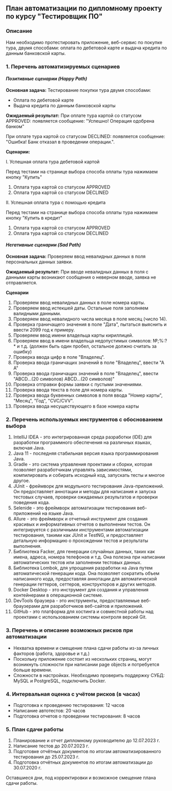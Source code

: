 ## План автоматизации по дипломному проекту по курсу "Тестировщик ПО"

### Описание

Нам необходимо протестировать приложение, веб-сервис по покупке тура, двумя способами: оплата по дебетовой карте и выдача кредита по данным банковской карты. 

### 1. Перечень автоматизируемых сценариев

#### ***Позитивные сценарии (Happy Path)***

**Основная задача:** 
Тестирование покупки тура двумя способами:
* Оплата по дебетовой карте
* Выдача кредита по данным банковской карты

**Ожидаемый результат:**
 При оплате тура картой со статусом APPROVED: 
 появляется сообщение: "Успешно! Операция одобрена банком" 
 
 При оплате тура картой со статусом DECLINED: 
 появляется сообщение: "Ошибка! Банк отказал в проведении операции.". 
 
 **Сценарии:**
 
I. Успешная оплата тура дебетовой картой
  
  Перед тестами на странице выбора способа оплаты тура нажимаем кнопку "Купить" 
  
  1. Оплата тура картой со статусом APPROVED 
  2. Оплата тура картой со статусом DECLINED 
    

II. Успешная оплата тура с помощью кредита

Перед тестами на странице выбора способа оплаты тура нажимаем кнопку "Купить в кредит"

1. Оплата тура картой со статусом APPROVED 
2. Оплата тура картой со статусом DECLINED 
   

  #### ***Негативные сценарии (Sad Path)***
 
**Основная задача:**
 Проверяем ввод невалидных данных в поля персональных данных заявки. 
 
 **Ожидаемый результат:**
При вводе невалидных данных в поля с данными карты возникают сообщения о неверном вводе, заявка не отправляется.

**Сценарии**

1. Проверяем ввод невалидных данных в поле номера карты. 
2. Проверяем ввод истекшей даты. Остальные поля заполняем валидными данными. 
3. Проверяем ввод невалидного числа месяца в поле месяц (число 14).
4. Проверка граничащего значения в поле "Дата", пытаться выяснить и ввести 2099 год к примеру.
5. Проверяем ввод имени владельца карты кириллицей. 
6. Проверяем ввод в имени владельца недопустимых символов: №;%:?* и т.д. (должен быть один пробел, остальное должно считать за ошибку)
7. Проверка ввода цифр в поле "Владелец".
8. Проверка ввода граничащих значений в поле "Владелец", ввести "А А"
9. Проверка ввода граничащих значений в поле "Владелец", ввести "АBCD...(20 символов) АBCD...(20 символов)"
10. Проверка отправки формы заявки с пустыми значениями. 
11. Проверка ввода текста в поле для номера карты. 
12. Проверка ввода буквенных символов в поля ввода "Номер карты", "Месяц", 
"Год", "CVC/CVV". 
13. Проверка ввода несуществующего в базе номера карты

 
 ### **2. Перечень используемых инструментов с обоснованием выбора**
 
1. IntelliJ IDEA - это интегрированная среда разработки (IDE) для разработки программного обеспечения на различных языках, включая Java.
2. Java 11 - последняя стабильная версия языка программирования Java.
3. Gradle - это система управления проектами и сборки, которая позволяет разработчикам управлять зависимостями, компилировать и собирать исходный код, запускать тесты и многое другое.
4. JUnit - фреймворк для модульного тестирования Java-приложений. Он предоставляет аннотации и методы для написания и запуска тестовых случаев, проверки ожидаемых результатов и проверки поведения кода.
5. Selenide - это фреймворк автоматизации тестирования веб-приложений на языке Java.
6. Allure - это фреймворк и отчетный инструмент для создания красивых и информативных отчетов о выполнении тестов. Он интегрируется с различными инструментами автоматизации тестирования, такими как JUnit и TestNG, и предоставляет детальную информацию о прохождении тестов и результаты выполнения.
7. Библиотека Facker, для генерации случайных данных, таких как имена, адреса, номера телефонов и т.д. Она полезна при написании автоматических тестов или заполнении тестовых данных.
8. Библиотека Lombok, для упрощения разработки на Java путем автоматической генерации кода. Она позволяет сократить объем написанного кода, предоставляя аннотации для автоматической генерации геттеров, сеттеров, конструкторов и других методов.
9. Docker Desktop - это инструмент для создания и управления контейнерами в операционной системе.
10. DevTools браузера -  это инструменты, предоставляемые веб-браузерами для разработчиков веб-сайтов и приложений.
11. GitHub - это платформа для хостинга и совместной работы над проектами с использованием системы контроля версий Git.
    
### 3. Перечень и описание возможных рисков при автоматизации

* Нехватка времени и смещение плана сдачи работы из-за личных факторов (работа, здоровье и т.д.)
* Поскольку приложение состоит из нескольких страниц, могут возникнуть сложности при написании page objects и потребуется больше времени.
* Сложности в настройках. Необходимо проверить поддержку СУБД: MySQL и PostgreSQL, подключить Docker.
 
### 4. Интервальная оценка с учётом рисков (в часах)

* Подготовка к проведению тестирования: 12 часов
* Написание автотестов: 20 часов
* Подготовка отчетов о проведении тестирования: 8 часов 

### 5. План сдачи работы

1. Планирование и отчет дипломному руководителю до 12.07.2023 г.
2. Написание тестов до 20.07.2023 г.
3. Подготовке отчётных документов по итогам автоматизированного тестирования до 25.07.2023 г.
4. Подготовка отчётных документов по итогам автоматизации до 30.07.2020 г.

Оставшиеся дни, под корректировки и возможное смещение плана сдачи работы.





 

    
   










 
